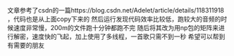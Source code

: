 文章参考了csdn的一篇https://blog.csdn.net/Adelet/article/details/118311918 ，代码也是从上面copy下来的
然后运行发现代码效率比较低，跑较大的音频的时候速度非常慢，200m的文件跑十分钟都跑不完
随后将其改为用np包的矩阵来进行解密，速度快的飞起，加上使用了多线程，一首歌只需不到一秒
希望可以帮到有需要的朋友
